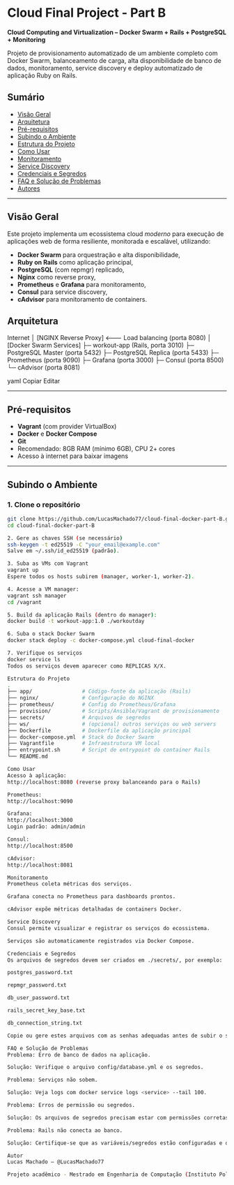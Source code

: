 # Cloud Final Project - Part B

**Cloud Computing and Virtualization – Docker Swarm + Rails + PostgreSQL + Monitoring**

Projeto de provisionamento automatizado de um ambiente completo com Docker Swarm, balanceamento de carga, alta disponibilidade de banco de dados, monitoramento, service discovery e deploy automatizado de aplicação Ruby on Rails.

## Sumário

- [Visão Geral](#visão-geral)
- [Arquitetura](#arquitetura)
- [Pré-requisitos](#pré-requisitos)
- [Subindo o Ambiente](#subindo-o-ambiente)
- [Estrutura do Projeto](#estrutura-do-projeto)
- [Como Usar](#como-usar)
- [Monitoramento](#monitoramento)
- [Service Discovery](#service-discovery)
- [Credenciais e Segredos](#credenciais-e-segredos)
- [FAQ e Solução de Problemas](#faq-e-solução-de-problemas)
- [Autores](#autores)

---

## Visão Geral

Este projeto implementa um ecossistema cloud *moderno* para execução de aplicações web de forma resiliente, monitorada e escalável, utilizando:
- **Docker Swarm** para orquestração e alta disponibilidade,
- **Ruby on Rails** como aplicação principal,
- **PostgreSQL** (com repmgr) replicado,
- **Nginx** como reverse proxy,
- **Prometheus** e **Grafana** para monitoramento,
- **Consul** para service discovery,
- **cAdvisor** para monitoramento de containers.

## Arquitetura

Internet
│
[NGINX Reverse Proxy] <--- Load balancing (porta 8080)
│
[Docker Swarm Services]
├─ workout-app (Rails, porta 3010)
├─ PostgreSQL Master (porta 5432)
├─ PostgreSQL Replica (porta 5433)
├─ Prometheus (porta 9090)
├─ Grafana (porta 3000)
├─ Consul (porta 8500)
└─ cAdvisor (porta 8081)

yaml
Copiar
Editar

---

## Pré-requisitos

- **Vagrant** (com provider VirtualBox)
- **Docker** e **Docker Compose**
- **Git**
- Recomendado: 8GB RAM (mínimo 6GB), CPU 2+ cores
- Acesso à internet para baixar imagens

---

## Subindo o Ambiente

### 1. Clone o repositório

```bash
git clone https://github.com/LucasMachado77/cloud-final-docker-part-B.git
cd cloud-final-docker-part-B
```
```bash
2. Gere as chaves SSH (se necessário)
ssh-keygen -t ed25519 -C "your_email@example.com"
Salve em ~/.ssh/id_ed25519 (padrão).
```
```bash
3. Suba as VMs com Vagrant
vagrant up
Espere todos os hosts subirem (manager, worker-1, worker-2).
```
```bash
4. Acesse a VM manager:
vagrant ssh manager
cd /vagrant
```
```bash
5. Build da aplicação Rails (dentro do manager):
docker build -t workout-app:1.0 ./workoutday
```
```bash
6. Suba o stack Docker Swarm
docker stack deploy -c docker-compose.yml cloud-final-docker
```
```bash
7. Verifique os serviços
docker service ls
Todos os serviços devem aparecer como REPLICAS X/X.
```
```bash
Estrutura do Projeto
.
├── app/                # Código-fonte da aplicação (Rails)
├── nginx/              # Configuração do NGINX
├── prometheus/         # Config do Prometheus/Grafana
├── provision/          # Scripts/Ansible/Vagrant de provisionamento
├── secrets/            # Arquivos de segredos
├── ws/                 # (opcional) outros serviços ou web servers
├── Dockerfile          # Dockerfile da aplicação principal
├── docker-compose.yml  # Stack do Docker Swarm
├── Vagrantfile         # Infraestrutura VM local
├── entrypoint.sh       # Script de entrypoint do container Rails
└── README.md

Como Usar
Acesso à aplicação:
http://localhost:8080 (reverse proxy balanceando para o Rails)
```
```bash
Prometheus:
http://localhost:9090
```
```bash
Grafana:
http://localhost:3000
Login padrão: admin/admin
```
```bash
Consul:
http://localhost:8500
```
```bash
cAdvisor:
http://localhost:8081
```
```bash
Monitoramento
Prometheus coleta métricas dos serviços.

Grafana conecta no Prometheus para dashboards prontos.

cAdvisor expõe métricas detalhadas de containers Docker.

Service Discovery
Consul permite visualizar e registrar os serviços do ecossistema.

Serviços são automaticamente registrados via Docker Compose.
```
```bash
Credenciais e Segredos
Os arquivos de segredos devem ser criados em ./secrets/, por exemplo:

postgres_password.txt

repmgr_password.txt

db_user_password.txt

rails_secret_key_base.txt

db_connection_string.txt

Copie ou gere estes arquivos com as senhas adequadas antes de subir o stack!
```
```bash
FAQ e Solução de Problemas
Problema: Erro de banco de dados na aplicação.

Solução: Verifique o arquivo config/database.yml e os segredos.

Problema: Serviços não sobem.

Solução: Veja logs com docker service logs <service> --tail 100.

Problema: Erros de permissão ou segredos.

Solução: Os arquivos de segredos precisam estar com permissões corretas e sem quebras de linha extras.

Problema: Rails não conecta ao banco.

Solução: Certifique-se que as variáveis/segredos estão configuradas e que o banco está ativo (docker service ps cloud-final-docker_postgresql-node1).
```
```bash
Autor
Lucas Machado – @LucasMachado77
```
```bash
Projeto acadêmico - Mestrado em Engenharia de Computação (Instituto Politécnico de Tomar)
```

